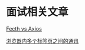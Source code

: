 # 面试相关文章

[Fecth vs Axios](https://github.com/LuckRain7/Knowledge-Sharing/blob/master/Jobs/articles/fetch-vs-axios.md)

[浏览器内多个标签页之间的通讯](https://github.com/LuckRain7/Knowledge-Sharing/blob/master/Jobs/articles/%E6%B5%8F%E8%A7%88%E5%99%A8%E5%86%85%E5%A4%9A%E4%B8%AA%E6%A0%87%E7%AD%BE%E9%A1%B5%E4%B9%8B%E9%97%B4%E7%9A%84%E9%80%9A%E8%AE%AF.md)


